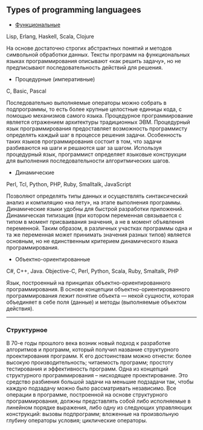 ## Types of programming languagees


* [Функциональные](../Patterns/ProgrammingParadigm/FunctionalProgramming(FP).md)

Lisp, Erlang, Haskell, Scala, Clojure

На основе достаточно строгих абстрактных понятий и методов символьной обработки данных. Тексты программ на функциональных языках программирования описывают «как решить задачу», но не предписывают последовательность действий для решения.

* Процедурные (императивные)

C, Basic, Pascal

Последовательно выполняемые операторы можно собрать в подпрограммы, то есть более крупные целостные единицы кода, с помощью механизмов самого языка. Процедурное программирование является отражением архитектуры традиционных ЭВМ. Процедурный язык программирования предоставляет возможность программисту определять каждый шаг в процессе решения задачи. Особенность таких языков программирования состоит в том, что задачи разбиваются на шаги и решаются шаг за шагом. Используя процедурный язык, программист определяет языковые конструкции для выполнения последовательности алгоритмических шагов.

* Динамические

Perl, Tcl, Python, PHP, Ruby, Smalltalk, JavaScript

Позволяют определять типы данных и осуществлять синтаксический анализ и компиляцию «на лету», на этапе выполнения программы. Динамические языки удобны для быстрой разработки приложений. Динамическая типизация (при котором переменная связывается с типом в момент присваивания значения, а не в момент объявления переменной. Таким образом, в различных участках программы одна и та же переменная может принимать значения разных типов) является основным, но не единственным критерием динамического языка программирования.

* Объектно-ориентированные

C#, C++, Java. Objective-C, Perl, Python, Scala, Ruby, Smaltalk, PHP

Язык, построенный на принципах объектно-ориентированного программирования. В основе концепции объектно-ориентированного программирования лежит понятие объекта — некой сущности, которая объединяет в себе поля (данные) и методы (выполняемые объектом действия).

-----

### Структурное

В 70-е годы прошлого века возник новый подход к разработке алгоритмов и программ, который получил название структурного проектирования программ. К его достоинствам можно отнести: более высокую производительность; читаемость программ; простоту тестирования и эффективность программ.
Одна из концепций структурного программирования – нисходящее проектирование. Это средство разбиения большой задачи на
меньшие подзадачи так, чтобы каждую подзадачу можно было рассматривать независимо.
Все операции в программе, построенной на основе структурного
программирования, должны представлять собой либо исполняемые в
линейном порядке выражения, либо одну из следующих управляющих
конструкций: вызовы подпрограмм; вложенные на произвольную глубину операторы условия; циклические операторы. 
